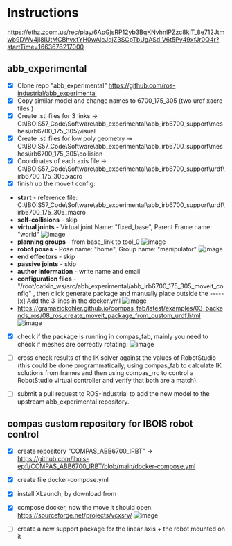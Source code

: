 # Instructions
https://ethz.zoom.us/rec/play/6ApGjsRP12yb3BqKNvhnIPZzc8klT_8e712Jtmwb9DWv4jj8IUtMCBhvxfYH0wAlcJqjZ3SCpTbUgASd.V6t5Py49xfJr0Q4r?startTime=1663676217000

## abb_experimental
- [x] Clone repo "abb_experimental" https://github.com/ros-industrial/abb_experimental
- [x] Copy similar model and change names to 6700_175_305 (two urdf xacro files )
- [x] Create .stl files for 3 links -> C:\IBOIS57\_Code\Software\abb_experimental\abb_irb6700_support\meshes\irb6700_175_305\visual
- [x] Create .stl files for low poly geometry -> C:\IBOIS57\_Code\Software\abb_experimental\abb_irb6700_support\meshes\irb6700_175_305\collision
- [x] Coordinates of each axis file -> C:\IBOIS57\_Code\Software\abb_experimental\abb_irb6700_support\urdf\irb6700_175_305.xacro
- [x] finish up the moveit config:
- **start** - reference file: C:\IBOIS57\_Code\Software\abb_experimental\abb_irb6700_support\urdf\irb6700_175_305_macro 
- **self-collisions** - skip
- **virtual joints** - Virtual joint Name: "fixed_base", Parent Frame name: "world"
![image](https://user-images.githubusercontent.com/18013985/192543916-040d7de3-dc76-480f-bd76-95a5801e95f9.png)
- **planning groups** - from base_link to tool_0
![image](https://user-images.githubusercontent.com/18013985/192544174-a5477d88-d830-4050-b4dc-3b4d705f1370.png)
- **robot poses** - Pose name: "home", Group name: "manipulator"
![image](https://user-images.githubusercontent.com/18013985/192544498-38e19e6b-b1c3-402e-8cff-1aa3f156a724.png)
- **end effectors** - skip
- **passive joints** - skip
- **author information** - write name and email
- **configuration files** - "/root/catkin_ws/src/abb_experimental/abb_irb6700_175_305_moveit_config" , then click generate package and manually place outside the ----- [x] Add the 3 lines in the docker.yml
![image](https://user-images.githubusercontent.com/18013985/192545130-f119ad45-5630-49b8-8178-0c5dd059a082.png)
- https://gramaziokohler.github.io/compas_fab/latest/examples/03_backends_ros/08_ros_create_moveit_package_from_custom_urdf.html
![image](https://user-images.githubusercontent.com/18013985/192538639-b5f09ea0-ba8c-4dfe-8b3c-94aa807c12ab.png)
- [x] check if the package is running in compas_fab, mainly you need to check if meshes are correctly rotating:
![image](https://user-images.githubusercontent.com/18013985/192539156-75078ff9-8c96-4450-b0e9-093a2f1fe3b2.png)

- [ ] cross check results of the IK solver against the values of RobotStudio (this could be done programmatically, using compas_fab to calculate IK solutions from frames and then using compas_rrc to control a RobotStudio virtual controller and verify that both are a match).
- [ ] submit a pull request to ROS-Industrial to add the new model to the upstream abb_experimental repository.


## compas custom repository for IBOIS robot control
- [x] create repository "COMPAS_ABB6700_IRBT" -> https://github.com/ibois-epfl/COMPAS_ABB6700_IRBT/blob/main/docker-compose.yml
- [x] create file docker-compose.yml
- [x] install XLaunch, by download from 
- [x] compose docker, now the move it should open: https://sourceforge.net/projects/vcxsrv/
![image](https://user-images.githubusercontent.com/18013985/191273672-6817796f-10f3-4169-b961-9572e6b9f511.png)
- [ ] create a new support package for the linear axis + the robot mounted on it

